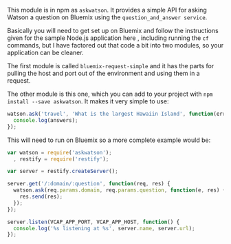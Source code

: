 This module is in npm as `askwatson`.  It provides a simple API for asking Watson a question on Bluemix using the
`question_and_answer service`.

Basically you will need to get set up on Bluemix and follow the instructions given
for the sample Node.js application here , including running the `cf` commands, but
I have factored out that code a bit into two modules, so your application can
be cleaner.

The first module is called `bluemix-request-simple` and it has the parts for pulling
the host and port out of the environment and using them in a request.

The other module is this one, which you can add to your project with `npm install --save askwatson`.  It makes it very simple to use:

```javascript
watson.ask('travel', 'What is the largest Hawaiin Island', function(err, answers) {
  console.log(answers);
});
```

This will need to run on Bluemix so a more complete example would be:


```javascript
var watson = require('askwatson');
  , restify = require('restify');

var server = restify.createServer();

server.get('/:domain/:question', function(req, res) {
  watson.ask(req.params.domain, req.params.question, function(e, res) {
    res.send(res);
  });    
});

server.listen(VCAP_APP_PORT, VCAP_APP_HOST, function() {
  console.log('%s listening at %s', server.name, server.url);
});
```
